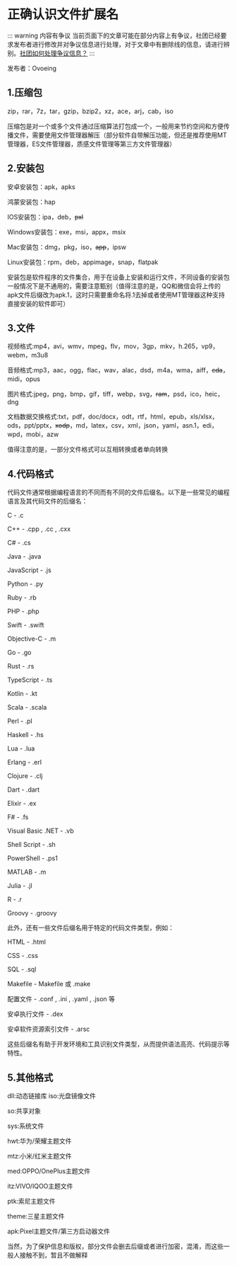 # 正确认识文件扩展名

::: warning 内容有争议
当前页面下的文章可能在部分内容上有争议，社团已经要求发布者进行修改并对争议信息进行处理，对于文章中有删除线的信息，请进行辨别。[社团如何处理争议信息？](https://sysyz-itcom.github.io/docs/docs/ref.html)
:::

发布者：Ovoeing

## 1.压缩包
zip，rar，7z，tar，gzip，bzip2，xz，ace，arj，cab，iso

压缩包是对一个或多个文件通过压缩算法打包成一个，一般用来节约空间和方便传播文件，需要使用文件管理器解压（部分软件自带解压功能，但还是推荐使用MT管理器，ES文件管理器，质感文件管理等第三方文件管理器）

## 2.安装包

安卓安装包：apk，apks

鸿蒙安装包：hap

IOS安装包：ipa，deb，~~pxl~~

Windows安装包：exe，msi，appx，msix

Mac安装包：dmg，pkg，iso，~~app~~，ipsw

Linux安装包：rpm，deb，appimage，snap，flatpak

安装包是软件程序的文件集合，用于在设备上安装和运行文件，不同设备的安装包一般情况下是不通用的，需要注意甄别（值得注意的是，QQ和微信会将上传的apk文件后缀改为apk.1，这时只需要重命名将.1去掉或者使用MT管理器这种支持直接安装的软件即可）

## 3.文件

视频格式:mp4，avi，wmv，mpeg，flv，mov，3gp，mkv，h.265，vp9，webm，m3u8

音频格式:mp3，aac，ogg，flac，wav，alac，dsd，m4a，wma，aiff，~~cda~~，midi，opus

图片格式:jpeg，png，bmp，gif，tiff，webp，svg，~~ram~~，psd，ico，heic，dng

文档数据交换格式:txt，pdf，doc/docx，odt，rtf，html，epub，xls/xlsx，ods，ppt/pptx，~~xodp~~，md，latex，csv，xml，json，yaml，asn.1，edi，wpd，mobi，azw

值得注意的是，一部分文件格式可以互相转换或者单向转换

## 4.代码格式

代码文件通常根据编程语言的不同而有不同的文件后缀名。以下是一些常见的编程语言及其代码文件的后缀名：

C -  .c 

C++ -  .cpp ,  .cc ,  .cxx 

C# -  .cs 

Java -  .java 

JavaScript -  .js 

Python -  .py 

Ruby -  .rb 

PHP -  .php 

Swift -  .swift 

Objective-C -  .m 

Go -  .go 

Rust -  .rs 

TypeScript -  .ts 

Kotlin -  .kt 

Scala -  .scala 

Perl -  .pl 

Haskell -  .hs 

Lua -  .lua 

Erlang -  .erl 

Clojure -  .clj 

Dart -  .dart 

Elixir -  .ex 

F# -  .fs 

Visual Basic .NET -  .vb 

Shell Script -  .sh 

PowerShell -  .ps1 

MATLAB -  .m 

Julia -  .jl 

R -  .r 

Groovy -  .groovy 


此外，还有一些文件后缀名用于特定的代码文件类型，例如：

HTML -  .html 

CSS -  .css 

SQL -  .sql 

Makefile -  Makefile  或  .make 

配置文件 -  .conf ,  .ini ,  .yaml ,  .json  等

安卓执行文件 - .dex

安卓软件资源索引文件 - .arsc

这些后缀名有助于开发环境和工具识别文件类型，从而提供语法高亮、代码提示等特性。

## 5.其他格式

dll:动态链接库
iso:光盘镜像文件

so:共享对象

sys:系统文件

hwt:华为/荣耀主题文件

mtz:小米/红米主题文件

med:OPPO/OnePlus主题文件

itz:VIVO/IQOO主题文件

ptk:索尼主题文件

theme:三星主题文件

apk:Pixel主题文件/第三方启动器文件

当然，为了保护信息和版权，部分文件会删去后缀或者进行加密，混淆，而这些一般人接触不到，暂且不做解释